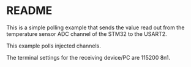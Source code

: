 # README

This is a simple polling example that sends the value read out from the
temperature sensor ADC channel of the STM32 to the USART2.

This example polls injected channels.

The terminal settings for the receiving device/PC are 115200 8n1.

